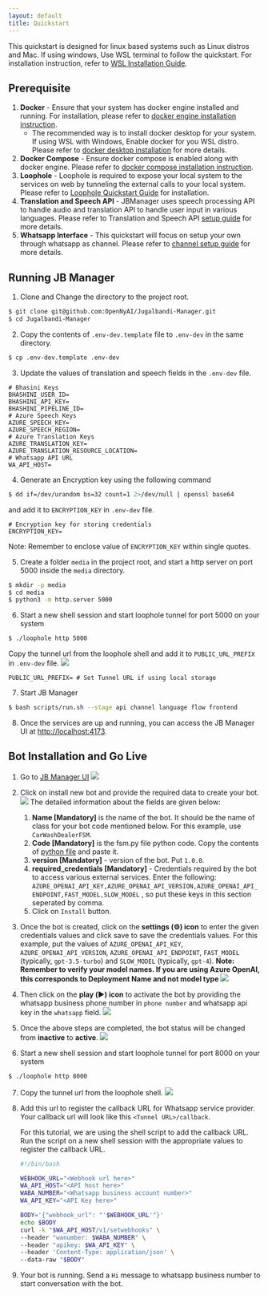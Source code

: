```yaml
---
layout: default
title: Quickstart
---
```


This quickstart is designed for linux based systems such as Linux distros and Mac. 
If using windows, Use WSL terminal to follow the quickstart. For installation instruction, refer to [WSL Installation Guide](https://learn.microsoft.com/en-us/windows/wsl/install). 

## Prerequisite 
1. **Docker** - Ensure that your system has docker engine installed and running. For installation, please refer to [docker engine installation instruction](https://docs.docker.com/engine/install/). 
    * The recommended way is to install docker desktop for your system. 
    If using WSL with Windows, Enable docker for you WSL distro. Please refer to [docker desktop installation](https://learn.microsoft.com/en-us/windows/wsl/tutorials/wsl-containers#install-docker-desktop) for more details.
2. **Docker Compose** - Ensure docker compose is enabled along with docker engine. Please refer to [docker compose installation instruction](https://docs.docker.com/compose/install/).
3. **Loophole** - Loophole is required to expose your local system to the services on web by tunneling the external calls to your local system. Please refer to [Loophole Quickstart Guide](https://loophole.cloud/download/) for installation.
5. **Translation and Speech API** - JBManager uses speech processing API to handle audio and translation API to handle user input in various languages. Please refer to Translation and Speech API [setup guide](../references/speech-and-translation.md) for more details.
6. **Whatsapp Interface** - This quickstart will focus on setup your own through whatsapp as channel. Please refer to [channel setup guide](../references/whatsapp.md) for more details.

## Running JB Manager
1. Clone and Change the directory to the project root.
```bash
$ git clone git@github.com:OpenNyAI/Jugalbandi-Manager.git
$ cd Jugalbandi-Manager
```
2. Copy the contents of `.env-dev.template` file to `.env-dev` in the same directory.
```bash
$ cp .env-dev.template .env-dev
```
3. Update the values of translation and speech fields in the `.env-dev` file.
```
# Bhasini Keys
BHASHINI_USER_ID=
BHASHINI_API_KEY=
BHASHINI_PIPELINE_ID=
# Azure Speech Keys
AZURE_SPEECH_KEY=
AZURE_SPEECH_REGION=
# Azure Translation Keys
AZURE_TRANSLATION_KEY=
AZURE_TRANSLATION_RESOURCE_LOCATION=
# Whatsapp API URL
WA_API_HOST=
```
4. Generate an Encryption key using the following command 
```bash
$ dd if=/dev/urandom bs=32 count=1 2>/dev/null | openssl base64
``` 
and add it to `ENCRYPTION_KEY` in `.env-dev` file. 
```
# Encryption key for storing credentials
ENCRYPTION_KEY=
```
Note: Remember to enclose value of `ENCRYPTION_KEY` within single quotes.

5. Create a folder `media` in the project root, and start a http server on port 5000 inside the `media` directory.
```bash
$ mkdir -p media
$ cd media
$ python3 -m http.server 5000
```

6. Start a new shell session and start loophole tunnel for port 5000 on your system
```bash
$ ./loophole http 5000
```
Copy the tunnel url from the loophole shell and add it to `PUBLIC_URL_PREFIX` in `.env-dev` file.
![](../assets/quickstart-loophole-5000.png)
```
PUBLIC_URL_PREFIX= # Set Tunnel URL if using local storage
```

7.  Start JB Manager
```bash
$ bash scripts/run.sh --stage api channel language flow frontend
```
8. Once the services are up and running, you can access the JB Manager UI at [http://localhost:4173](http://localhost:4173).

## Bot Installation and Go Live

1. Go to [JB Manager UI](http://localhost:4173) 
![](../assets/quickstart-frontend.png)
2. Click on install new bot and provide the required data to create your bot. ![](../assets/quickstart-botdetails.png)
The detailed information about the fields are given below:
    1. **Name [Mandatory]** is the name of the bot. It should be the name of class for your bot code mentioned below. For this example, use `CarWashDealerFSM`.
    2. **Code [Mandatory]** is the fsm.py file python code. Copy the contents of [python file](car_wash.py) and paste it.
    3. **version [Mandatory]** - version of the bot. Put `1.0.0`.
    4. **required_credentials [Mandatory]** - Credentials required by the bot to access various external services. Enter the following: `AZURE_OPENAI_API_KEY,AZURE_OPENAI_API_VERSION,AZURE_OPENAI_API_ENDPOINT,FAST_MODEL,SLOW_MODEL` , so put these keys in this section seperated by comma.
    5. Click on `Install` button.
    
3. Once the bot is created, click on the **settings (⚙) icon** to enter the given credentials values and click save to save the credentials values. For this example, put the values of `AZURE_OPENAI_API_KEY`, `AZURE_OPENAI_API_VERSION`, `AZURE_OPENAI_API_ENDPOINT`, `FAST_MODEL` (typically, `gpt-3.5-turbo`) and `SLOW_MODEL` (typically, `gpt-4`). **Note: Remember to verify your model names. If you are using Azure OpenAI, this corresponds to Deployment Name and not model type**
![](../assets/quickstart-credentials.png)
4. Then click on the **play (▶️) icon** to activate the bot by providing the whatsapp business phone number in `phone number` and whatsapp api key in the `whatsapp` field. 
![](../assets/quickstart-botactivate.png)
5. Once the above steps are completed, the bot status will be changed from **inactive** to **active**.
![](../assets/quickstart-activebot.png)
6. Start a new shell session and start loophole tunnel for port 8000 on your system
```bash
$ ./loophole http 8000
```
7. Copy the tunnel url from the loophole shell.
![](../assets/quickstart-loophole-8000.png)
8. Add this url to register the callback URL for Whatsapp service provider. Your callback url will look like this `<Tunnel URL>/callback`. 

    For this tutorial, we are using the shell script to add the callback URL. Run the script on a new shell session with the appropriate values to register the callback URL.

    ```bash
    #!/bin/bash

    WEBHOOK_URL="<Webhook url here>"
    WA_API_HOST="<API host here>"
    WABA_NUMBER="<Whatsapp business account number>"
    WA_API_KEY="<API Key here>"

    BODY='{"webhook_url": "'$WEBHOOK_URL'"}'
    echo $BODY
    curl -k "$WA_API_HOST/v1/setwebhooks" \
    --header "wanumber: $WABA_NUMBER" \
    --header "apikey: $WA_API_KEY" \
    --header 'Content-Type: application/json' \
    --data-raw "$BODY"
    ```
9. Your bot is running. Send a `Hi` message to whatsapp business number to start conversation with the bot.
